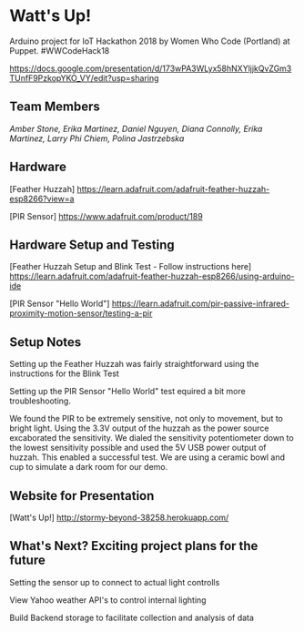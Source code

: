 # Watt's Up!

Arduino project for IoT Hackathon 2018 by Women Who Code (Portland) at Puppet.
\#WWCodeHack18

https://docs.google.com/presentation/d/173wPA3WLyx58hNXYljjkQvZGm3TUnfF9PzkopYKO_VY/edit?usp=sharing

## Team Members

_Amber Stone, Erika Martinez, Daniel Nguyen, Diana Connolly, Erika Martinez, Larry Phi Chiem, Polina Jastrzebska_

## Hardware

[Feather Huzzah] <https://learn.adafruit.com/adafruit-feather-huzzah-esp8266?view=a>

[PIR Sensor] <https://www.adafruit.com/product/189>

## Hardware Setup and Testing

[Feather Huzzah Setup and Blink Test - Follow instructions here] <https://learn.adafruit.com/adafruit-feather-huzzah-esp8266/using-arduino-ide>

[PIR Sensor "Hello World"] <https://learn.adafruit.com/pir-passive-infrared-proximity-motion-sensor/testing-a-pir>

## Setup Notes

Setting up the Feather Huzzah was fairly straightforward using the instructions for the Blink Test

Setting up the PIR Sensor "Hello World" test equired a bit more troubleshooting.

We found the PIR to be extremely sensitive, not only to movement, but to bright light.
Using the 3.3V output of the huzzah as the power source excaborated the sensitivity.
We dialed the sensitivity potentiometer down to the lowest sensitivity possible and used the 5V USB power output of huzzah. This enabled a successful test. We are using a ceramic bowl and cup to simulate a dark room for our demo.

## Website for Presentation

[Watt's Up!] <http://stormy-beyond-38258.herokuapp.com/>

## What's Next? Exciting project plans for the future

Setting the sensor up to connect to actual light controlls

View Yahoo weather API's to control internal lighting

Build Backend storage to facilitate collection and analysis of data
